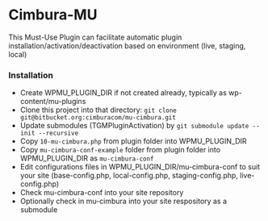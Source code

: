 # Cimbura-MU #

This Must-Use Plugin can facilitate automatic plugin installation/activation/deactivation based on environment (live, staging, local)

### Installation ###

* Create WPMU_PLUGIN_DIR if not created already, typically as wp-content/mu-plugins
* Clone this project into that directory: ```git clone git@bitbucket.org:cimburacom/mu-cimbura.git```
* Update submodules (TGMPluginActivation) by ```git submodule update --init --recursive```
* Copy ```10-mu-cimbura.php``` from plugin folder into WPMU_PLUGIN_DIR
* Copy ```mu-cimbura-conf-example``` folder from plugin folder into WPMU_PLUGIN_DIR as ```mu-cimbura-conf```
* Edit configurations files in WPMU_PLUGIN_DIR/mu-cimbura-conf to suit your site (base-config.php, local-config.php, staging-config.php, live-config.php)
* Check mu-cimbura-conf into your site repository
* Optionally check in mu-cimbura into your site respository as a submodule
